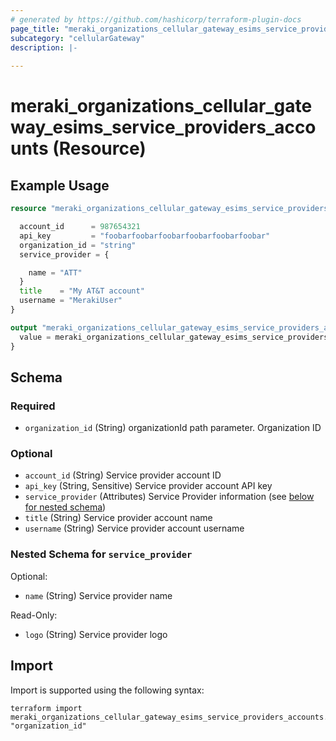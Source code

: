 ```yaml
---
# generated by https://github.com/hashicorp/terraform-plugin-docs
page_title: "meraki_organizations_cellular_gateway_esims_service_providers_accounts Resource - terraform-provider-meraki"
subcategory: "cellularGateway"
description: |-
  
---
```


# meraki_organizations_cellular_gateway_esims_service_providers_accounts (Resource)



## Example Usage

```terraform
resource "meraki_organizations_cellular_gateway_esims_service_providers_accounts" "example" {

  account_id      = 987654321
  api_key         = "foobarfoobarfoobarfoobarfoobarfoobar"
  organization_id = "string"
  service_provider = {

    name = "ATT"
  }
  title    = "My AT&T account"
  username = "MerakiUser"
}

output "meraki_organizations_cellular_gateway_esims_service_providers_accounts_example" {
  value = meraki_organizations_cellular_gateway_esims_service_providers_accounts.example
}
```

<!-- schema generated by tfplugindocs -->
## Schema

### Required

- `organization_id` (String) organizationId path parameter. Organization ID

### Optional

- `account_id` (String) Service provider account ID
- `api_key` (String, Sensitive) Service provider account API key
- `service_provider` (Attributes) Service Provider information (see [below for nested schema](#nestedatt--service_provider))
- `title` (String) Service provider account name
- `username` (String) Service provider account username

<a id="nestedatt--service_provider"></a>
### Nested Schema for `service_provider`

Optional:

- `name` (String) Service provider name

Read-Only:

- `logo` (String) Service provider logo

## Import

Import is supported using the following syntax:

```shell
terraform import meraki_organizations_cellular_gateway_esims_service_providers_accounts.example "organization_id"
```
